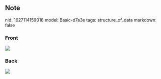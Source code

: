 ## Note
nid: 1627114159018
model: Basic-d7a3e
tags: structure_of_data
markdown: false

### Front
<img src="paste-80b8803d34499eedf6e6b157d2a0948f41abb1ad.jpg">

### Back
<img src="paste-5125676efd937ea4e77dade3fb000e24ac91a6f1.jpg">
